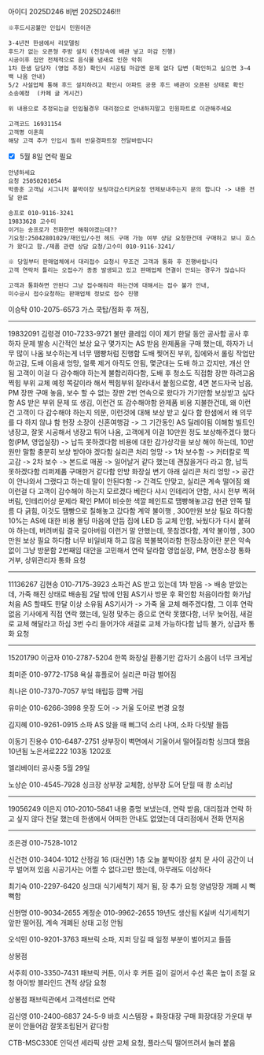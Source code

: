 아이디 2025D246
비번 2025D246!!!

```
※후드시공불만 인입시 민원이관

3-4년전 한샘에서 리모델링 
후드가 없는 오픈형 주방 설치 (천장속에 배관 넣고 마감 진행) 
시공이후 집안 전체적으로 음식물 냄새로 인한 악취 
1차 한샘 담당자 (영업 추정) 확인시 시공팀 마감엔 문제 없다 답변 (확인하고 싶으면 3~4백 나옴 안내) 
5/2 사설업체 통해 후드 설치하려고 확인시 아파트 공용 후드 배관이 오픈된 상태로 확인 
소송예정  (카페 글 게시건)

위 내용으로 추정되는글 인입될경우 대리점으로 안내하지말고 민원파트로 이관해주세요 
```
```
고객코드 16931154
고객명 이훈희 
해당 고객 추가 인입시 필히 반윤경파트장 전달바랍니다 
```

- [x] 5월 8일 연락 필요
```
안녕하세요
요청 25050201054
박종훈 고객님 시그니처 붙박이장 보링마감스티커요청 언제보내주는지 문의 합니다 -> 내용 전달 완료
```
```
송프로 010-9116-3241
19833628 고수미
이거는 송프로가 전화한번 해줘야겠는데??
기요청:25042801029/재인입/수전 헤드 구매 가능 여부 상담 요청한건데 구매하고 보니 호스가 왔다고 함./제품 관련 상담 요청/고수미 010-9116-3241/
```

```
※ 당일부터 판매업체에서 대리접수 요청시 무조건 고객과 통화 후 진행바랍니다
고객 연락처 틀리는 오접수가 종종 발생되고 있고 판매업체 연결이 안되는 경우가 많습니다

고객과 통화하면 안된다 그냥 접수해줘라 하는건에 대해서는 접수 불가 안내, 
미수긍시 접수요청하는 판매업체 정보로 접수 진행
```

이승탁
010-2075-6573
가스 쿡탑/점화 후 꺼짐, 

---

19832091 김령경
010-7233-9721
불만 클레임 이이 제기
한달 동안 공사함
공사 후 하자 문제 발송 
시간적인 보상 요구
몇가지는 AS 받음
완제품을 구매 했는데, 하자가 너무 많이 나옴
보수하는게 너무 땜빵처럼 진행함
도배 찢어진 부위, 집에와서 롤링 작업만 하고감, 도배 이음새 엉망, 얼룩 제거 아직도 안됨, 몇군대는 도배 하고 갔지만, 개선 안됨
고객이 이걸 다 감수해야 하는게 불합리하다함, 도배 후 청소도 직접함
장판 하려고옴 찍힘 부위 교체 예정
쪽갈이라 해서 찍힘부위 잘라내서 붙힘으로함, 4면 본드자국 남음, 
PM 장판 구매 놓음, 보수 할 수 없는 장판 
2번 연속으로 왔다가 가기만함
보상받고 싶다 함
AS 받은 부위 문제 또 생김, 이런건 또 감수해야함
완제품 비용 지불한건데, 왜 이런건 고객이 다 감수해야 하는지 의문,  이런것에 대해 보상 받고 싶다 함
한샘에서 왜 의무를 다 하지 않냐 함
현장 소장이 신혼여행감 -> 그 기간동인 AS 딜레이됨 이해함
빌트인 냉장고, 잘못 시공해서 냉장고 튀어 나옴, 고객에게 이걸 10만원 정도 보상해주겠다 했다함(PM, 영업실장) -> 납득 못하겠다함
비용에 대한 감가상각을 보상 해야 하는데, 10만원만 말함
충분히 보상 받아야 겠다함
실리콘 처리 엉망 -> 1차 보수함 -> 커터칼로 찍고감 -> 2차 보수 -> 본드로 매꿈 -> 일어날거 같다 했는데 괜찮을거다 라고 함, 납득 못하겠다함
리퍼제품 구매한거 같다함
안방 화장실 변기 아래 실리콘 처리 엉망 -> 공간이 안나와서 그랬다고 하는데 말이 안된다함 -> 간격도 안맞고, 실리콘 계속 떨어짐
왜 이런걸 다 고객이 감수해야 하는지 모르겠다
베란다 샤시 인테리어 안함, 샤시 전부 찍혀버림, 인테리어상 문제라 확인 PM이
비슷한 색깔 페인트로 땜빵해놓고감
현관 안쪽 필름 다 긁힘, 이것도 땜빵으로 칠해놓고 갔다함
계약 불이행 , 300만원 보상 필요 하다함
10%는 AS에 대한 비용
몰딩 마음에 안듬
집에 LED 등 교체 안함, 놔뒀다가 다시 붙혀야 하는데, 버려버림
결국 갈아버림
이런거 말 안했는데, 못참겠다함, 계약 불이행 , 300만원 보상 필요 하다함
너무 비일비재 하고 많음
복불복이라함 
현장소장이란 분은 
약속 없이 그냥 방문함 2번째임 
대안을 고민해서 연락 달라함
영업실장, PM, 현장소장 통화 거부, 상위관리자 통화 요청

---

11136267 김현송
010-7175-3923
소파건 AS 받고 있는데
1차 받음 -> 배송 받았는데, 가죽 해진 상태로 배송됨
2달 밖에 안됨
AS기사 방문 후 확인함
처음이라함
화가남 
처음 AS 할때도 한달 이상 소유됨
AS기사가 -> 가죽 올 교체 해주겠다함, 그 이후 연락 없음
기사에게 직접 연락 했는데, 일정 맞추는 중으로 연락 못했다함, 너무 늦어짐, 새걸로 교체 해달라고 하심
3번 수리 들어가야 새걸로 교체 가능하다함 납득 불가, 상급자 통화 요청

---

15201790 이금자
010-2787-5204
한쪽 화장실 환풍기만 갑자기 소음이 너무 크게남

최미준
010-9772-1758
욕실
휴플로어 실리콘 마감 벌어짐

최나은
010-7370-7057
부엌 매립등 깜빡 거림

유미순
010-6266-3998
옷장 도어 -> 거울 도어로 변경 요청

김지혜
010-9261-0915
소파 AS 
앉을 때 삐그덕 소리 나며, 소파 다릿발 들뜸

이동기
진용수 010-6487-2751
상부장이 벽면에서 기울어서 떨어질라함
싱크대 했음 10년됨
노은서로222 103동 1202호

엘리베이터 공사중 5월 29일 

노상순
010-4545-7928
싱크장 상부장 교체함, 상부장 도어 닫힐 때 쾅 소리남

---

19056249 이은지
010-2010-5841
내용 증명 보냈는데, 연락 받음, 대리점과 연락 하고 싶지 않다 전달 했는데
한샘에서 어떠한 안내도 없었는데 대리점에서 전화 먼저옴

---

조은경
010-7528-1012

신건천
010-3404-1012
산정길 16 (대신면) 1층
오늘 붙박이장 설치
문 사이 공간이 너무 벌어져 있음
시공기사는 어쩔 수 없다고만 했는데, 아무래도 이상하다

최기숙
010-2297-6420
싱크대 식기세척기 제거 됨, 장 추가 요청
양념망장 개폐 시 뻑뻑함

신현명
010-9034-2655
계정순
010-9962-2655
19년도 생산됨 K실버
식기세척기 앞판 떨어짐, 계속 개폐된 상태 고정 안됨

오석민
010-9201-3763
패브릭 소파, 지퍼 당길 때 일정 부분이 벌어지고 들뜸


상봉점

서주희
010-3350-7431
패브릭 커튼, 이사 후 커튼 길이 길어서 수선 혹은 높이 조절 요청
아이방 블라인드 견적 상담 요청

상봉점 패브릭관에서 고객센터로 연락

김신영
010-2400-6837
24-5-9 바흐 시스템장 + 화장대장 구매
화장대장 가운대 부분이 안들어감
잘못조립된거 같다함

CTB-MSC330E
인덕션 세라픽 상판 교체 요청, 플라스틱 떨어뜨려서 눌러 붙음

